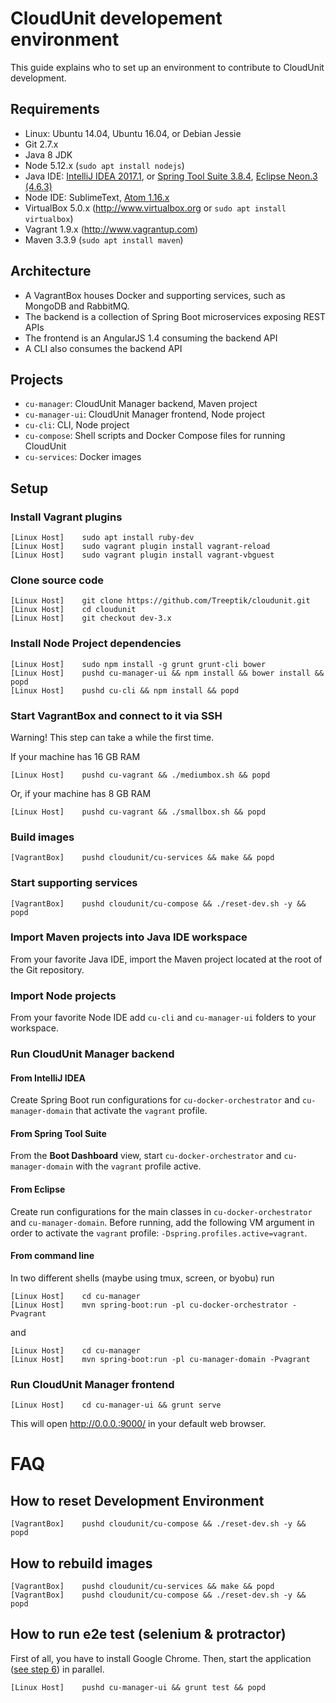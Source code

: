 
# CloudUnit developement environment

This guide explains who to set up an environment to contribute to CloudUnit development.

## Requirements

- Linux: Ubuntu 14.04, Ubuntu 16.04, or Debian Jessie
- Git 2.7.x
- Java 8 JDK
- Node 5.12.x (`sudo apt install nodejs`)
- Java IDE: [IntelliJ IDEA 2017.1](https://www.jetbrains.com/idea/), or [Spring Tool Suite 3.8.4](https://spring.io/tools), [Eclipse Neon.3 (4.6.3)](http://www.eclipse.org/downloads/)
- Node IDE: SublimeText, [Atom 1.16.x](https://atom.io/)
- VirtualBox 5.0.x (http://www.virtualbox.org or `sudo apt install virtualbox`)
- Vagrant 1.9.x (http://www.vagrantup.com)
- Maven 3.3.9 (`sudo apt install maven`)

## Architecture

- A VagrantBox houses Docker and supporting services, such as MongoDB and RabbitMQ.
- The backend is a collection of Spring Boot microservices exposing REST APIs
- The frontend is an AngularJS 1.4 consuming the backend API
- A CLI also consumes the backend API

## Projects

- `cu-manager`: CloudUnit Manager backend, Maven project
- `cu-manager-ui`: CloudUnit Manager frontend, Node project
- `cu-cli`: CLI, Node project
- `cu-compose`: Shell scripts and Docker Compose files for running CloudUnit
- `cu-services`: Docker images

## Setup

### Install Vagrant plugins

```
[Linux Host]    sudo apt install ruby-dev
[Linux Host]    sudo vagrant plugin install vagrant-reload
[Linux Host]    sudo vagrant plugin install vagrant-vbguest
```

### Clone source code

```
[Linux Host]    git clone https://github.com/Treeptik/cloudunit.git
[Linux Host]    cd cloudunit
[Linux Host]    git checkout dev-3.x
```

### Install Node Project dependencies

```
[Linux Host]    sudo npm install -g grunt grunt-cli bower 
[Linux Host]    pushd cu-manager-ui && npm install && bower install && popd
[Linux Host]    pushd cu-cli && npm install && popd
```

### Start VagrantBox and connect to it via SSH

Warning! This step can take a while the first time.

If your machine has 16 GB RAM
```
[Linux Host]    pushd cu-vagrant && ./mediumbox.sh && popd
```

Or, if your machine has 8 GB RAM
```
[Linux Host]    pushd cu-vagrant && ./smallbox.sh && popd
```

### Build images

```
[VagrantBox]    pushd cloudunit/cu-services && make && popd
```

### Start supporting services

```
[VagrantBox]    pushd cloudunit/cu-compose && ./reset-dev.sh -y && popd
```

### Import Maven projects into Java IDE workspace

From your favorite Java IDE, import the Maven project located at the root of the Git repository.

### Import Node projects

From your favorite Node IDE add `cu-cli` and `cu-manager-ui` folders to your workspace.

### Run CloudUnit Manager backend

#### From IntelliJ IDEA

Create Spring Boot run configurations for `cu-docker-orchestrator` and `cu-manager-domain` that activate the `vagrant` profile.

#### From Spring Tool Suite

From the **Boot Dashboard** view, start `cu-docker-orchestrator` and `cu-manager-domain` with the `vagrant` profile active.

#### From Eclipse

Create run configurations for the main classes in `cu-docker-orchestrator` and `cu-manager-domain`.
Before running, add the following VM argument in order to activate the `vagrant` profile: `-Dspring.profiles.active=vagrant`.

#### From command line

In two different shells (maybe using tmux, screen, or byobu) run
```
[Linux Host]    cd cu-manager
[Linux Host]    mvn spring-boot:run -pl cu-docker-orchestrator -Pvagrant
```
and
```
[Linux Host]    cd cu-manager
[Linux Host]    mvn spring-boot:run -pl cu-manager-domain -Pvagrant
```

### Run CloudUnit Manager frontend

```
[Linux Host]    cd cu-manager-ui && grunt serve
```
This will open http://0.0.0.:9000/ in your default web browser.

# FAQ

## How to reset Development Environment

```
[VagrantBox]    pushd cloudunit/cu-compose && ./reset-dev.sh -y && popd
```
    
## How to rebuild images

```
[VagrantBox]    pushd cloudunit/cu-services && make && popd
[VagrantBox]    pushd cloudunit/cu-compose && ./reset-dev.sh -y && popd
```

## How to run e2e test (selenium & protractor)

First of all, you have to install Google Chrome.
Then, start the application ([see step 6](#step6)) in parallel.

```
[Linux Host]    pushd cu-manager-ui && grunt test && popd
```

